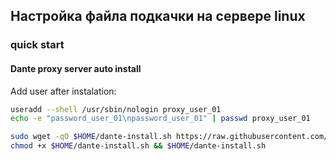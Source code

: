 ## Настройка файла подкачки на сервере linux

### quick start

#### Dante proxy server auto install

Add user after instalation:

```sh
useradd --shell /usr/sbin/nologin proxy_user_01
echo -e "password_user_01\npassword_user_01" | passwd proxy_user_01
```

```sh
sudo wget -qO $HOME/dante-install.sh https://raw.githubusercontent.com/starnodes/linux-tools/main/dante-proxy/dante-install.sh
chmod +x $HOME/dante-install.sh && $HOME/dante-install.sh
```
